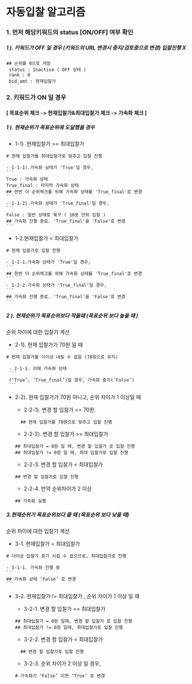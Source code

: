 # 자동입찰 알고리즘

### 1. 먼저 해당키워드의 status [ON/OFF] 여부 확인
##### 1 ). 키워드가 OFF 일 경우 (키워드의 URL 변경시 중지/검토중으로 변경) 입찰진행 X
```
## 순위를 0으로 저장
 status : Inactive ( OFF 상태 )
 rank : 0
 bid_amt : 현재입찰가
```
### 2. 키워드가 ON 일 경우
#### [ 목표순위 체크 -> 현재입찰가&최대입찰가 체크 -> 가속화 체크 ]

##### 1 ). 현재순위가 목표순위에 도달했을 경우
  - 1-1) .현재입찰가 >= 최대입찰가
  ```
  # 현재 입찰가를 최대입찰가로 맞추고 입찰 진행
  ```
    - 1-1-1).가속화 상태가 'True'일 경우,
    ```
    True : 가속화 상태
    True_final : 마지막 가속화 상태
    ## 한번 더 순위체크를 위해 가속화 상태를 'True_final'로 변경
    ```
    - 1-1-2).가속화 상태가 'True_final'일 경우,
    ```
    False : 일반 상태로 복구 ( 10분 단위 입찰 )
    ## 가속화 진행 종료. 'True_final'을 'False'로 변경
    ```

  - 1-2.현재입찰가 < 최대입찰가
  ```
  # 현재 입찰가로 입찰 진행
  ```

    - 1-2-1.가속화 상태가 'True'일 경우,
    ```
    ## 한번 더 순위체크를 위해 가속화 상태를 'True_final'로 변경
    ```
    - 1-2-2.가속화 상태가 'True_final'일 경우,
    ```
    ## 가속화 진행 종료. 'True_final'을 'False'로 변경
    ```

##### 2 ). 현재순위가 목표순위보다 작을때 (목표순위 보다 높을 때 )
순위 차이에 대한 입찰가 계산

  - 2-1). 현재 입찰가가 70원 일 때
  ```
  # 현재 입찰가를 더이상 내릴 수 없음 (70원으로 유지)
  ```
     - 2-1-1. 이때 가속화 상태
     ```
     (‘True’, ‘True_final’)일 경우, 가속화 중지(‘False’)
     ```

  - 2-2). 현재 입찰가가 70원 아니고, 순위 차이가 1 이상일 때
    - 2-2-1). 변경 할 입찰가 <= 70원
    ```
	  ## 현재 입찰가를 70원으로 맞추고 입찰 진행
    ```

    - 2-2-2). 변경 할 입찰가 >= 최대입찰가
    ```
    ## 최대입찰가 = 0원 일 때, 변경 할 입찰가 로 입찰 진행
    ## 최대입찰가 != 0원 일 때, 최대 입찰가로 입찰 진행    
    ```

    - 2-2-3. 변경 할 입찰가 < 최대입찰가
    ```
    ## 변경 할 입찰가로 입찰 진행
    ```

    - 2-2-4. 만약 순위차이가 2 이상
    ```
    ## 가속화 실행
    ```


##### 3.현재순위가 목표순위보다 클 때 (목표순위 보다 낮을 때)
순위 차이에 대한 입찰가 계산

  - 3-1. 현재입찰가 = 최대입찰가
  ```
  # 더이상 입찰가 증가 시킬 수 없으므로, 최대입찰가로 진행
  ```
    - 3-1-1. 가속화 진행 중
    ```
    ## 가속화 상태 ‘False’ 로 변경
    ```

  - 3-2. 현재입찰가 != 최대입찰가 , 순위 차이가 1 이상 일 때
    - 3-2-1. 변경 할 입찰가 >= 최대입찰가
    ```
    ## 최대입찰가 = 0원 일때, 변경 할 입찰가 로 입찰 진행
    ## 최대입찰가 != 0원 일때, 최대입찰가로 입찰 진행    
    ```

    - 3-2-2. 변경 할 입찰가 < 최대입찰가
    ```
	  ## 변경 할 입찰가로 입찰 진행
    ```

    - 3-2-3. 순위 차이가 2 이상 일 경우,
    ```
    # 가속화가 ‘False’ 이면 ‘True’ 로 변경
    ```
